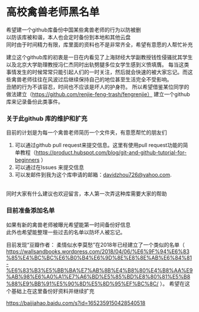 # 高校禽兽老师黑名单
希望建一个github库备份中国某些禽兽老师的行为以防被删
<br>
以防该库被和谐，本人也会定时备份到本地和其他云盘
<br>
同时由于时间精力有限，库里面的资料也不是非常齐全，希望有意愿的人帮忙补充

建立这个github库的初衷是一日在内看见了上海财经大学副教授钱性侵骚扰其学生以及北京大学助理教授冯仁杰同时出轨劈腿多位女学生感到义愤填膺。
每当这类事情发生的时候常常只能引起人们的一时关注，然后就会快速的被大家忘记。而这些禽兽老师往往在风波过后继续保持自己的地位甚至生活完全不受影响。
<br>
丑陋的行为不该容忍，时间也不应该是坏人的护身符。
所以希望借鉴某位同学的做法建立（https://github.com/renjie-feng-trash/fengrenjie） 建立一个github 库来记录备份此类事件。

### 关于此github 库的维护和扩充

目前的计划是为每一个禽兽老师简历一个文件夹，有意愿帮忙的朋友们
1. 可以通过github pull request来提交信息。这里有使用pull request功能的简单教程（https://product.hubspot.com/blog/git-and-github-tutorial-for-beginners ）
2. 可以通过在Issues 来提交信息
3. 可以发邮件到我为这个库申请的邮箱：davidzhou726@yahoo.com. 
<br>
同时大家有什么建议也欢迎留言，本人第一次弄这种库需要大家的帮助


### 目前准备添加名单
如果有新的禽兽老师被曝光希望能第一时间备份好信息
<br>
此外也希望能整理一些过去的名单以防坏人被忘记。

目前发现“豆瓣作者： 柔情似水李莫愁”在2018年已经建立了一个类似的名单（ https://wallsandbooks.wordpress.com/2018/04/06/%E6%9F%94%E6%83%85%E4%BC%BC%E6%B0%B4%E6%9D%8E%E8%8E%AB%E6%84%81-%E6%83%B3%E5%BB%BA%E7%AB%8B%E4%B8%80%E4%B8%AA%E9%AB%98%E6%A0%A1%E7%A6%BD%E5%85%BD%E8%80%81%E5%B8%88%E9%BB%91%E5%90%8D%E5%8D%95%EF%BC%8C/ ）。 希望在这个基础上在这里备份好资料并继续扩充


https://baijiahao.baidu.com/s?id=1652359150428540518

